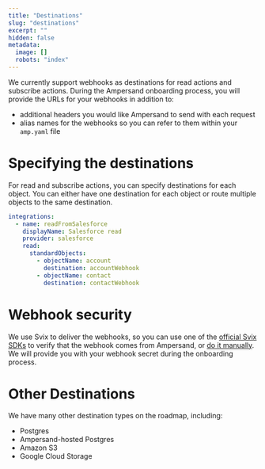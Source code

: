 ```yaml
---
title: "Destinations"
slug: "destinations"
excerpt: ""
hidden: false
metadata: 
  image: []
  robots: "index"
---
```


We currently support webhooks as destinations for read actions and subscribe actions. During the Ampersand onboarding process, you will provide the URLs for your webhooks in addition to:
- additional headers you would like Ampersand to send with each request
- alias names for the webhooks so you can refer to them within your `amp.yaml` file

# Specifying the destinations

For read and subscribe actions, you can specify destinations for each object. You can either have one destination for each object or route multiple objects to the same destination.

```yaml
integrations:
  - name: readFromSalesforce
    displayName: Salesforce read
    provider: salesforce
    read:
      standardObjects:
        - objectName: account
          destination: accountWebhook
        - objectName: contact
          destination: contactWebhook
```

# Webhook security

We use Svix to deliver the webhooks, so you can use one of the [official Svix SDKs](https://docs.svix.com/receiving/verifying-payloads/how#framework-specific-examples) to verify that the webhook comes from Ampersand, or [do it manually](https://docs.svix.com/receiving/verifying-payloads/how-manual). We will provide you with your webhook secret during the onboarding process.

# Other Destinations

We have many other destination types on the roadmap, including:
- Postgres
- Ampersand-hosted Postgres
- Amazon S3
- Google Cloud Storage
